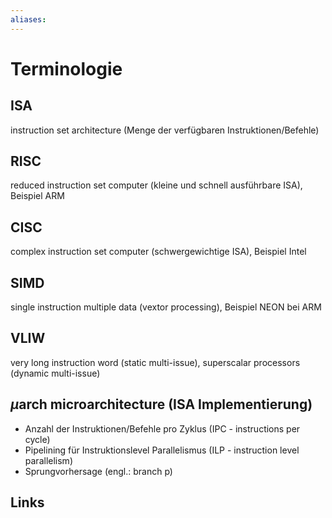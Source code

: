 ```yaml
---
aliases: 
---
```

# Terminologie 
## ISA
instruction set architecture (Menge der verfügbaren Instruktionen/Befehle)
## RISC
reduced instruction set computer (kleine und schnell ausführbare ISA), Beispiel ARM
## CISC
complex instruction set computer (schwergewichtige ISA), Beispiel Intel
## SIMD
single instruction multiple data (vextor processing), Beispiel NEON bei ARM
## VLIW
very long instruction word (static multi-issue), superscalar processors (dynamic multi-issue)
## $\mu$arch microarchitecture (ISA Implementierung)
- Anzahl der Instruktionen/Befehle pro Zyklus (IPC - instructions per cycle)
- Pipelining für Instruktionslevel Parallelismus (ILP - instruction level parallelism)
- Sprungvorhersage (engl.: branch p)

## Links